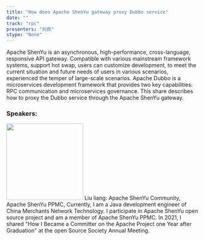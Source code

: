 ```yaml
---
title: "How does Apache ShenYu gateway proxy Dubbo service"
date: "" 
track: "rpc"
presenters: "刘良"
stype: "None"
---
```

Apache ShenYu is an asynchronous, high-performance, cross-language, responsive API gateway. Compatible with various mainstream framework systems, support hot swap, users can customize development, to meet the current situation and future needs of users in various scenarios, experienced the temper of large-scale scenarios. Apache Dubbo is a microservices development framework that provides two key capabilities: RPC communication and microservices governance. This share describes how to proxy the Dubbo service through the Apache ShenYu gateway.
 ### Speakers: 
 <img src="images/speaker/1040.png" width="200" />
 Liu liang: Apache ShenYu Community, Apache ShenYu PPMC, Currently, I am a Java development engineer of China Merchants Network Technology. I participate in Apache ShenYu open source project and am a member of Apache ShenYu PPMC. In 2021, I shared "How I Became a Committer on the Apache Project one Year after Graduation" at the open Source Society Annual Meeting.
 